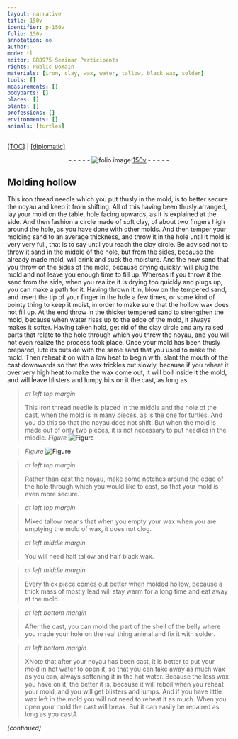 ```yaml
---
layout: narrative
title: 150v
identifier: p-150v
folio: 150v
annotation: no
author:
mode: tl
editor: GR8975 Seminar Participants
rights: Public Domain
materials: [iron, clay, wax, water, tallow, black wax, solder]
tools: []
measurements: []
bodyparts: []
places: []
plants: []
professions: []
environments: []
animals: [turtles]
---
```


<p><a href="{{ site.baseurl }}/translation/">[TOC]</a> | <a href="{{ site.baseurl }}/texts/p-150v_tc/">[diplomatic]</a></p><div class="folio" align="center">- - - - - <a href="http://gallica.bnf.fr/ark:/12148/btv1b10500001g/f306.image" target="_blank"><img src="https://cu-mkp.github.io/2017-workshop-edition/assets/photo-icon.png" alt="folio image: " style="display:inline-block; margin-bottom:-3px;"/>150v</a> - - - - - </div>  
  

## Molding hollow

 
This <span class="m">iron</span> thread needle which you put thusly in the mold, is to better secure the noyau and keep it from shifting. All of this having been thusly arranged, lay your mold on the table, hole facing upwards, as it is explained at the side. And then fashion a circle made of soft <span class="m">clay</span>, of about two fingers high around the hole, as you have done with other molds. And then temper your molding sand to an average thickness, and throw it in the hole until it <span class="sup">mold</span> is very very full, that is to say until you reach the <span class="m">clay</span> circle. Be advised not to throw it <span class="sup">sand</span> in the middle of the hole, but from the sides, because the already made mold, will drink and suck the moisture. And the new sand that you throw on the sides of the mold, because drying quickly, will plug the mold and not <span class="sup">leave you enough time</span> to fill up. Whereas if you throw it <span class="sup">the sand</span> from the side, when you realize <span class="sup">it is drying too quickly</span> and plugs up, you can make a path for it. Having thrown it in, blow on the tempered sand, and insert the tip of your finger in the hole a few times, or some kind of pointy thing to keep it moist, in order to make sure that the hollow <span class="m">wax</span> does not fill up. At the end throw in the thicker tempered sand to strengthen the mold, because when <span class="m">water</span> rises up to the edge of the mold, it always makes it softer. Having taken hold, get rid of the <span class="m">clay</span> circle and any raised parts that relate to the hole through which you threw the noyau, and you will not even realize the process took place. Once your mold has been thusly prepared, lute its outside with the same sand that you used to make the mold. Then reheat it on with a low heat to begin with, slant the mouth of the cast downwards so that the <span class="m">wax</span> trickles out slowly, because if you reheat it over very high heat to make the <span class="m">wax</span> come out, it will boil inside it <span class="sup">the mold</span>, and will leave blisters and lumpy bits on it <span class="sup">the cast</span>, as long as
 
> *at left top margin*
> 
> 
>   This <span class="m">iron</span> thread needle is placed in the middle and the hole of the cast, when the mold is in many pieces, as is the one for <span class="al">turtles</span>. And you do this so that the noyau does not shift. But when the mold is made out of only two pieces, it is not necessary to put needles in the middle. 
> *Figure*
> <a href="https://drive.google.com/open?id=0B9-oNrvWdlO5eVVJSjUwSFhpUzg" target="_blank"><img src="https://cu-mkp.github.io/GR8975-edition/assets/photo-icon.png" alt="Figure" style="display:inline-block; margin-bottom:-3px;"/></a>
 
> *Figure*
> <a href="https://drive.google.com/open?id=0B9-oNrvWdlO5SUk5cUNtNnpqbXc" target="_blank"><img src="https://cu-mkp.github.io/GR8975-edition/assets/photo-icon.png" alt="Figure" style="display:inline-block; margin-bottom:-3px;"/></a>
 
 
> *at left top margin*
> 
> 
> Rather than cast the noyau, make some notches around the edge of the hole through which you would like to cast, so that your mold is even more secure.
 
> *at left top margin*
> 
> 
> Mixed <span class="m">tallow</span> means that when you empty your <span class="m">wax</span> when you are emptying the mold of <span class="m">wax</span>, it does not clog.
 
> *at left middle margin*
> 
> 
> You will need half <span class="m">tallow</span> and half <span class="m">black wax</span>.
 
> *at left middle margin*
> 
> 
> Every thick piece comes out better when molded hollow, because a thick mass of mostly lead will stay warm for a long time and eat away at the mold.
 
> *at left bottom margin*
> 
> 
> After the cast, you can mold the part of the shell of the belly where you made your hole on the real thing <span class="sup">animal</span> and fix it with <span class="m">solder</span>.
 
> *at left bottom margin*
> 
> 
>  XNote that after your noyau has been cast, it is better to put your mold in hot <span class="m">water</span> to open it, so that you can take away as much <span class="m">wax</span> as you can, always softening it in the hot <span class="m">water</span>. Because the less <span class="m">wax</span> you have on it, the better it is, because it will reboil when you reheat your mold, and you will get blisters and lumps. And if you have little <span class="m">wax</span> left <span class="sup">in the mold</span> you will not need to reheat it as much. When you open your mold the cast will break. But it can easily be repaired as long as you castA 
 
*[continued]*
 
